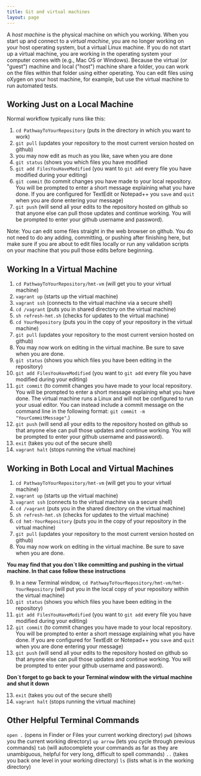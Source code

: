 ```yaml
---
title: Git and virtual machines
layout: page
---
```


A *host machine* is the physical machine on which you working. When you start up and connect to a *virtual machine*, you are no longer working on your host operating system, but a virtual Linux machine. If you do not start up a virtual machine, you are working in the operating system your computer comes with (e.g., Mac OS or Windows).   Because the virtual (or "guest") machine and local ("host") machine share a folder, you can work on the files within that folder using either operating.  You can edit files using oXygen on your host machine, for example, but use the virtual machine to run automated tests.

## Working Just on a Local Machine ##

Normal workflow typically runs like this:

1. `cd PathwayToYourRepository` (puts in the directory in which you want to work)
2. `git pull` (updates your repository to the most current version hosted on github)
3. you may now edit as much as you like, save when you are done
4. `git status` (shows you which files you have modified
5. `git add FilesYouHaveModified` (you want to `git add` every file you have modified during your editing)
6. `git commit` (to commit changes you have made to your local repository. You will be prompted to enter a short message explaining what you have done. If you are configured for TextEdit or Notepad++ you `save` and `quit` when you are done entering your message)
7. `git push` (will send all your edits to the repository hosted on github so that anyone else can pull those updates and continue working. You will be prompted to enter your github username and password).

Note: You can edit some files straight in the web browser on github. You do not need to do any adding, committing, or pushing after finishing here, but make sure if you are about to edit files locally or run any validation scripts on your machine that you pull those edits before beginning.

## Working In a Virtual Machine ##

1. `cd PathwayToYourRepository/hmt-vm` (will get you to your virtual machine)
2. `vagrant up` (starts up the virtual machine)
3. `vagrant ssh` (connects to the virtual machine via a secure shell)
4. `cd /vagrant` (puts you in shared directory on the virtual machine)
5. `sh refresh-hmt.sh` (checks for updates to the virtual machine)
6. `cd YourRepository` (puts you in the copy of your repository in the virtual machine)
7. `git pull` (updates your repository to the most current version hosted on github)
8. You may now work on editing in the virtual machine. Be sure to save when you are done.
9. `git status` (shows you which files you have been editing in the repository)
10. `git add FilesYouHaveModified` (you want to `git add` every file you have modified during your editing)
11. `git commit` (to commit changes you have made to your local repository. You will be prompted to enter a short message explaining what you have done. The virtual machine runs a Linux and will not be configured to run your usual editor.  You can instead include a commit message on the command line in the following format:  `git commit -m "YourCommitMessage"`.)
12. `git push` (will send all your edits to the repository hosted on github so that anyone else can pull those updates and continue working. You will be prompted to enter your github username and password).
13. `exit` (takes you out of the secure shell)
14. `vagrant halt` (stops running the virtual machine)

## Working in Both Local and Virtual Machines ##
1. `cd PathwayToYourRepository/hmt-vm` (will get you to your virtual machine)
2. `vagrant up` (starts up the virtual machine)
3. `vagrant ssh` (connects to the virtual machine via a secure shell)
4. `cd /vagrant` (puts you in the shared directory on the virtual machine)
5. `sh refresh-hmt.sh` (checks for updates to the virtual machine)
6. `cd hmt-YourRepository` (puts you in the copy of your repository in the virtual machine)
7. `git pull` (updates your repository to the most current version hosted on github)
8. You may now work on editing in the virtual machine. Be sure to save when you are done.

**You may find that you don`t like committing and pushing in the virtual machine. In that case follow these instructions**

9. In a new Terminal window, `cd PathwayToYourRepository/hmt-vm/hmt-YourRepository` (will put you in the local copy of your repository within the virtual machine)
10. `git status` (shows you which files you have been editing in the repository)
11. `git add FilesYouHaveModified` (you want to `git add` every file you have modified during your editing)
12. `git commit` (to commit changes you have made to your local repository. You will be prompted to enter a short message explaining what you have done. If you are configured for TextEdit or Notepad++ you `save` and `quit` when you are done entering your message)
13. `git push` (will send all your edits to the repository hosted on github so that anyone else can pull those updates and continue working. You will be prompted to enter your github username and password).

**Don`t forget to go back to your Terminal window with the virtual machine and shut it down**

13. `exit` (takes you out of the secure shell)
14. `vagrant halt` (stops running the virtual machine)

## Other Helpful Terminal Commands ##

`open .` (opens in Finder or Files your current working directory)
`pwd` (shows you the current working directory)
`up arrow` (lets you cycle through previous commands)
`tab` (will autocomplete your commands as far as they are unambiguous, helpful for very long, difficult to spell commands)
`..` (takes you back one level in your working directory)
`ls` (lists what is in the working directory)

